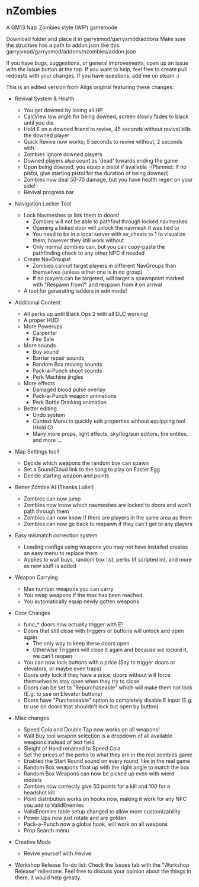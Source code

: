 nZombies
========

A GM13 Nazi Zombies style (WIP) gamemode

Download folder and place it in garrysmod/garrysmod/addons
Make sure the structure has a path to addon.json like this: garrysmod/garrysmod/addons/nzombies/addon.json

If you have bugs, suggestions, or general improvements, open up an issue with the issue button at the top. If you want to help, feel free to create pull requests with your changes. If you have questions, add me on steam :)

This is an edited version from Aligs original featuring these changes:

- Revival System & Health
	- You get downed by losing all HP
	- CalcView low angle for being downed, screen slowly fades to black until you die
	- Hold E on a downed friend to revive, 45 seconds without revival kills the downed player
	- Quick Revive now works; 5 seconds to revive without, 2 seconds with
	- Zombies ignore downed players
	- Downed players also count as 'dead' towards ending the game
	- Upon being downed, you equip a pistol if available
		-(Planned: If no pistol, give starting pistol for the duration of being downed)
	- Zombies now deal 50-70 damage, but you have health regen on your side!
	- Revival progress bar

- Navigation Locker Tool
	- Lock Navmeshes or link them to doors!
		- Zombies will not be able to pathfind through locked navmeshes
		- Opening a linked door will unlock the navmesh it was tied to
		- You need to be in a local server with sv_cheats to 1 to visualize them, however they still work without
		- Only normal zombies can, but you can copy-paste the pathfinding check to any other NPC if needed
	- Create NavGroups!
		- Zombies cannot target players in different NavGroups than themselves (unless either one is in no group)
		- If no players can be targeted, will target a spawnpoint marked with "Respawn from?" and respawn from it on arrival
	- A tool for generating ladders in edit mode!

- Additional Content
	- All perks up until Black Ops 2 with all DLC working!
	- A proper HUD!
	- More Powerups
		- Carpenter
		- Fire Sale
	- More sounds
		- Buy sound
		- Barrier repair sounds
		- Random Box moving sounds
		- Pack-a-Punch shoot sounds
		- Perk Machine jingles
	- More effects
		- Damaged blood pulse overlay
		- Pack-a-Punch weapon animations
		- Perk Bottle Drinking animation
	- Better editing
		- Undo system
		- Context Menu to quickly edit properties without equipping tool (Hold C)
		- Many more props, light effects, sky/fog/sun editors, fire entites, and more ...

- Map Settings tool!
	- Decide which weapons the random box can spawn
	- Set a SoundCloud link to the song to play on Easter Egg
	- Decide starting weapon and points

- Better Zombie AI (Thanks Lolle!)
	- Zombies can now jump
	- Zombies now know which navmeshes are locked to doors and won't path through them
	- Zombies can now know if there are players in the same area as them
	- Zombies can now go back to respawn if they can't get to any players

- Easy mismatch correction system
	- Loading configs using weapons you may not have installed creates an easy menu to replace them
	- Applies to wall buys, random box list, perks (if scripted in), and more as new stuff is added
		
- Weapon Carrying
	- Max number weapons you can carry
	- You swap weapons if the max has been reached
	- You automatically equip newly gotten weapons
		
- Door Changes
	- func_* doors now actually trigger with E!
	- Doors that still close with triggers or buttons will unlock and open again
		- The only way to keep these doors open
		- Otherwise Triggers will close it again and because we locked it, we can't reopen
	- You can now lock buttons with a price (Say to trigger doors or elevators, or maybe even traps)
	- Doors only lock if they have a price; doors without will force themselves to stay open when they try to close
	- Doors can be set to "Repurchaseable" which will make them not lock (E.g. to use on Elevator buttons)
	- Doors have "Purchaseable" option to completely disable E input (E.g. to use on doors that shouldn't lock but open by button)
	
- Misc changes
	- Speed Cola and Double Tap now works on all weapons!
	- Wall Buy tool weapon selection is a dropdown of all available weapons instead of text field
	- Sleight of Hand renamed to Speed Cola
	- Set the prices of the perks to what they are in the real zombies game
	- Enabled the Start Round sound on every round, like in the real game
	- Random Box weapons float up with the right angle to match the box
	- Random Box Weapons can now be picked up even with wierd models
	- Zombies now correctly give 50 points for a kill and 100 for a headshot kill
	- Point distribution works on hooks now, making it work for any NPC you add to ValidEnemies
	- ValidEnemies table setup changed to allow more customizability
	- Power Ups now just rotate and are golden
	- Pack-a-Punch now a global hook, will work on all weapons
	- Prop Search menu

- Creative Mode
	- Revive yourself with /revive

- Workshop Release To-do list:
	Check the Issues tab with the "Workshop Release" milestone. Feel free to discuss your opinion about the things in there, it would help greatly.
